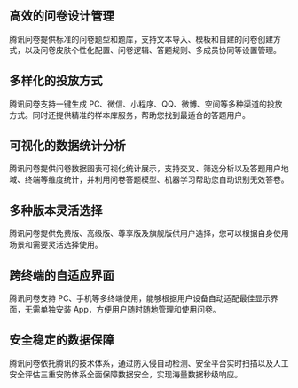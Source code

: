 ## 高效的问卷设计管理
腾讯问卷提供标准的问卷题型和题库，支持文本导入、模板和自建的问卷创建方式，以及问卷皮肤个性化配置、问卷逻辑、答题规则、多成员协同等设置管理。

## 多样化的投放方式
腾讯问卷支持一键生成 PC、微信、小程序、QQ、微博、空间等多种渠道的投放方式。同时还提供精准的样本库服务，帮助您找到最适合的答题用户。

## 可视化的数据统计分析
腾讯问卷提供问卷数据图表可视化统计展示，支持交叉、筛选分析以及答题用户地域、终端等维度统计，并利用问卷答题模型、机器学习帮助您自动识别无效答卷。

## 多种版本灵活选择
腾讯问卷提供免费版、高级版、尊享版及旗舰版供用户选择，您可以根据自身使用场景和需要灵活选择使用。

## 跨终端的自适应界面
腾讯问卷支持 PC、手机等多终端使用，能够根据用户设备自动适配最佳显示界面，无需单独安装 App，方便用户随时随地管理和使用问卷。

## 安全稳定的数据保障
腾讯问卷依托腾讯的技术体系，通过防入侵自动检测、安全平台实时扫描以及人工安全评估三重安防体系全面保障数据安全，实现海量数据秒级响应。
